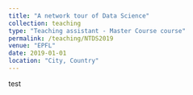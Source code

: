```yaml
---
title: "A network tour of Data Science"
collection: teaching
type: "Teaching assistant - Master Course course"
permalink: /teaching/NTDS2019
venue: "EPFL"
date: 2019-01-01
location: "City, Country"
---
```

test